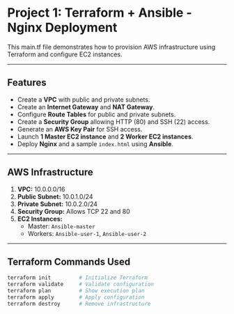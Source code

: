 # Project 1: Terraform + Ansible - Nginx Deployment

This main.tf file demonstrates how to provision AWS infrastructure using Terraform and configure EC2 instances.

---

## Features

- Create a **VPC** with public and private subnets.
- Create an **Internet Gateway** and **NAT Gateway**.
- Configure **Route Tables** for public and private subnets.
- Create a **Security Group** allowing HTTP (80) and SSH (22) access.
- Generate an **AWS Key Pair** for SSH access.
- Launch **1 Master EC2 instance** and **2 Worker EC2 instances**.
- Deploy **Nginx** and a sample `index.html` using **Ansible**.

---

## AWS Infrastructure

1. **VPC:** 10.0.0.0/16  
2. **Public Subnet:** 10.0.1.0/24  
3. **Private Subnet:** 10.0.2.0/24  
4. **Security Group:** Allows TCP 22 and 80  
5. **EC2 Instances:**  
   - Master: `Ansible-master`  
   - Workers: `Ansible-user-1`, `Ansible-user-2`  

---

## Terraform Commands Used

```bash
terraform init         # Initialize Terraform
terraform validate     # Validate configuration
terraform plan         # Show execution plan
terraform apply        # Apply configuration
terraform destroy      # Remove infrastructure
